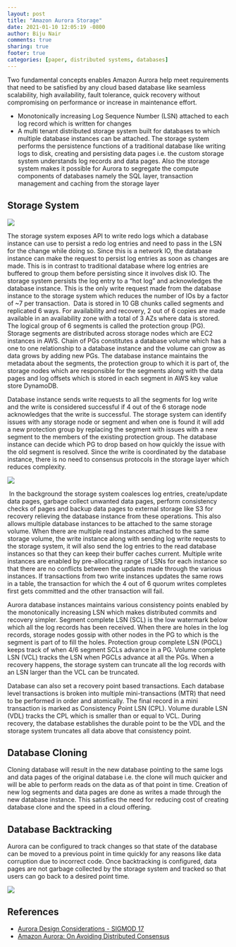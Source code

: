 ```yaml
---
layout: post
title: "Amazon Aurora Storage"
date: 2021-01-10 12:05:19 -0800
author: Biju Nair
comments: true
sharing: true
footer: true
categories: [paper, distributed systems, databases]
---
```


Two fundamental concepts enables Amazon Aurora help meet requirements that need to be satisfied by any cloud based database like seamless scalability, high availability, fault tolerance, quick recovery without compromising on performance or increase in maintenance effort.

- Monotonically increasing Log Sequence Number (LSN) attached to each log record which is written for changes
- A multi tenant distributed storage system built for databases to which multiple database instances can be attached. The storage system performs the persistence functions of a traditional database like writing logs to disk, creating and persisting data pages i.e. the custom storage system understands log records and data pages. Also the storage system makes it possible for Aurora to segregate the compute components of databases namely the SQL layer, transaction management and caching from the storage layer

<!--more-->

## Storage System ##
<img src="{{ root_url }}/images/aurora/Aurora-storage-workflow.png" ALIGN=”left” /> 

The storage system exposes API to write redo logs which a database instance can use to persist a redo log entries and need to pass in the LSN for the change while doing so. Since this is a network IO, the database instance can make the request to persist log entries as soon as changes are made. This is in contrast to traditional database where log entries are buffered to group them before persisting since it involves disk IO.  The storage system persists the log entry to a “hot log” and acknowledges the database instance. This is the only write request made from the database instance to the storage system which reduces the number of IOs by a factor of ~7 per transaction.  Data is stored in 10 GB chunks called segments and replicated 6 ways. For availability and recovery, 2 out of 6 copies are made available in an availability zone with a total of 3 AZs where data is stored. The logical group of 6 segments is called the protection group (PG). Storage segments are distributed across storage nodes which are EC2 instances in AWS. Chain of PGs constitutes a database volume which has a one to one relationship to a database instance and the volume can grow as data grows by adding new PGs. The database instance maintains the metadata about the segments, the protection group to which it is part of, the storage nodes which are responsible for the segments along with the data pages and log offsets which is stored in each segment in AWS key value store DynamoDB.

Database instance sends write requests to all the segments for log write and the write is considered successful if 4 out of the 6 storage node acknowledges that the write is successful. The storage system can identify issues with any storage node or segment and when one is found it will add a  new protection group by replacing the segment with issues with a new segment to the members of the existing protection group. The database instance can decide which PG to drop based on how quickly the issue with the old segment is resolved. Since the write is coordinated by the database instance, there is no need to consensus protocols in the storage layer which reduces complexity.

<img src="{{ root_url }}/images/aurora/Aurora-read-replication.png" ALIGN=”left” /> 

 In the background the storage system coalesces log entries, create/update data pages, garbage collect unwanted data pages, perform consistency checks of pages and backup data pages to external storage like S3 for recovery relieving the database instance from these operations. This also allows multiple database instances to be attached to the same storage volume. When there are multiple read instances attached to the same storage volume, the write instance along with sending log write requests to the storage system, it will also send the log entries to the read database instances so that they can keep their buffer caches current. Multiple write instances are enabled by pre-allocating range of LSNs for each instance so that there are no conflicts between the updates made through the various instances. If transactions from two write instances updates the same rows in a table, the transaction for which the 4 out of 6 quorum writes completes first gets committed and the other transaction will fail.

Aurora database instances maintains various consistency points enabled by the monotonically increasing LSN which makes distributed commits and recovery simpler. Segment complete LSN (SCL) is the low watermark below which all the log records has been received. When there are holes in the log records, storage nodes gossip with other nodes in the PG to which is the segment is part of to fill the holes. Protection group complete LSN (PGCL) keeps track of when 4/6 segment SCLs advance in a PG. Volume complete LSN (VCL) tracks the LSN when PGCLs advance at all the PGs. When a recovery happens, the storage system can truncate all the log records with an LSN larger than the VCL can be truncated. 

Database can also set a recovery point based transactions. Each database level transactions is broken into multiple mini-transactions (MTR) that need to be performed in order and atomically. The final record in a mini transaction is marked as Consistency Point LSN (CPL). Volume durable LSN (VDL) tracks the CPL which is smaller than or equal to VCL. During recovery, the database establishes the durable point to be the VDL and the storage system truncates all data above that consistency point.

## Database Cloning ##

Cloning database will result in the new database pointing to the same logs and data pages of the original database i.e. the clone will much quicker and will be able to perform reads on the data as of that point in time. Creation of new log segments and data pages are done as writes a made through the new database instance. This satisfies the need for reducing cost of creating database clone and the speed in a cloud offering.

## Database Backtracking ##

Aurora can be configured to track changes so that state of the database can be moved to a previous point in time quickly for any reasons like data corruption due to incorrect code. Once backtracking is configured, data pages are not garbage collected by the storage system and tracked so that users can go back to a desired point time.

<img src="{{ root_url }}/images/aurora/Aurora-High-Level.png" ALIGN=”left” /> 

## References ##

- [Aurora Design Considerations - SIGMOD 17](https://www.amazon.science/publications/amazon-aurora-design-considerations-for-high-throughput-cloud-native-relational-databases)
- [Amazon Aurora: On Avoiding Distributed Consensus](https://www.amazon.science/publications/amazon-aurora-on-avoiding-distributed-consensus-for-i-os-commits-and-membership-changes)

